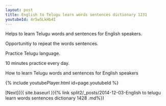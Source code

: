 ```yaml
---
layout: post
title: English to Telugu learn words sentences dictionary 1231 
youtubeId: 4r5w5LkHb4I
---
```

 
 
Helps to learn Telugu words and sentences for English speakers.

Opportunitiy to repeat the words sentences. 

Practice Telugu language. 
 
10 minutes practice every day. 
 
How to learn Telugu words and sentences for English speakers 
 
{% include youtubePlayer.html id=page.youtubeId %}
 
 
[Next]({{ site.baseurl }}{% link  split2/_posts/2014-12-03-English to telugu learn words sentences dictionary 1428 .md%})
 
